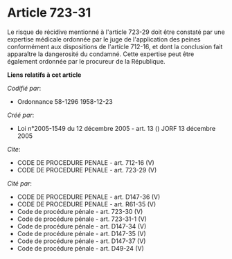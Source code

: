 # Article 723-31

Le risque de récidive mentionné à l'article 723-29 doit être constaté par une expertise médicale ordonnée par le juge de
l'application des peines conformément aux dispositions de l'article 712-16, et dont la conclusion fait apparaître la
dangerosité du condamné. Cette expertise peut être également ordonnée par le procureur de la République.

**Liens relatifs à cet article**

_Codifié par_:

  - Ordonnance 58-1296 1958-12-23

_Créé par_:

  - Loi n°2005-1549 du 12 décembre 2005 - art. 13 () JORF 13 décembre 2005

_Cite_:

  - CODE DE PROCEDURE PENALE - art. 712-16 (V)
  - CODE DE PROCEDURE PENALE - art. 723-29 (V)

_Cité par_:

  - CODE DE PROCEDURE PENALE - art. D147-36 (V)
  - CODE DE PROCEDURE PENALE - art. R61-35 (V)
  - Code de procédure pénale - art. 723-30 (V)
  - Code de procédure pénale - art. 723-31-1 (V)
  - Code de procédure pénale - art. D147-34 (V)
  - Code de procédure pénale - art. D147-35 (V)
  - Code de procédure pénale - art. D147-37 (V)
  - Code de procédure pénale - art. D49-24 (V)
